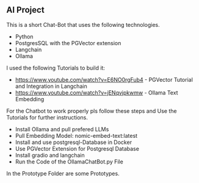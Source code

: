 ## AI Project

This is a short Chat-Bot that uses the following technologies.

* Python
* PostgresSQL with the PGVector extension
* Langchain
* Ollama

I used the following Tutorials to build it:

* https://www.youtube.com/watch?v=E6NO0rgFub4 - PGVector Tutorial and Integration in Langchain
* https://www.youtube.com/watch?v=jENqvjpkwmw - Ollama Text Embedding

For the Chatbot to work properly pls follow these steps and Use the Tutorials for further instructions.
+ Install Ollama and pull prefered LLMs
+ Pull Embedding Model: nomic-embed-text:latest
+ Install and use postgresql-Database in Docker
+ Use PGVector Extension for Postgresql Database
+ Install gradio and langchain
+ Run the Code of the OllamaChatBot.py File

In the Prototype Folder are some Prototypes.
